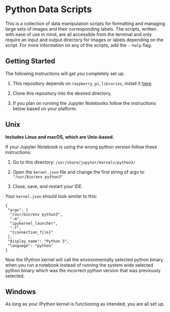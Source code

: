 # Python Data Scripts

This is a collection of data manipulation scripts for formatting and managing large sets of images and their corresponding labels. The scripts, written with ease of use in mind, are all accessible from the terminal and only require an input and output directory for images or labels depending on the script. For more information on any of the scripts, add the `--help` flag.

## Getting Started

The following instructions will get you completely set up:

1. This repository depends on `raspberry_pi_libraries`, install it [here]().

2. Clone this repository into the desired directory.

3. If you plan on running the Jupyter Notebooks follow the instructions below based on your platform.

## Unix

**Includes Linux and macOS, which are Unix-based.**

If your Jupyter Notebook is using the wrong python version follow these instructions:

1. Go to this directory: `/usr/share/jupyter/kernels/python3/`

2. Open the `kernel.json` file and change the first string of argv to `"/usr/bin/env python3"`

3. Close, save, and restart your IDE

Your `kernel.json` should look similar to this:

    {
     "argv": [
      "/usr/bin/env python3",
      "-m",
      "ipykernel_launcher",
      "-f",
      "{connection_file}"
     ],
     "display_name": "Python 3",
     "language": "python"
    }

Now the IPython kernel will call the environmentally selected python binary when you run a notebook instead of running the system wide selected python binary which was the incorrect python version that was previously selected.

## Windows

As long as your IPython kernel is functioning as intended, you are all set up.